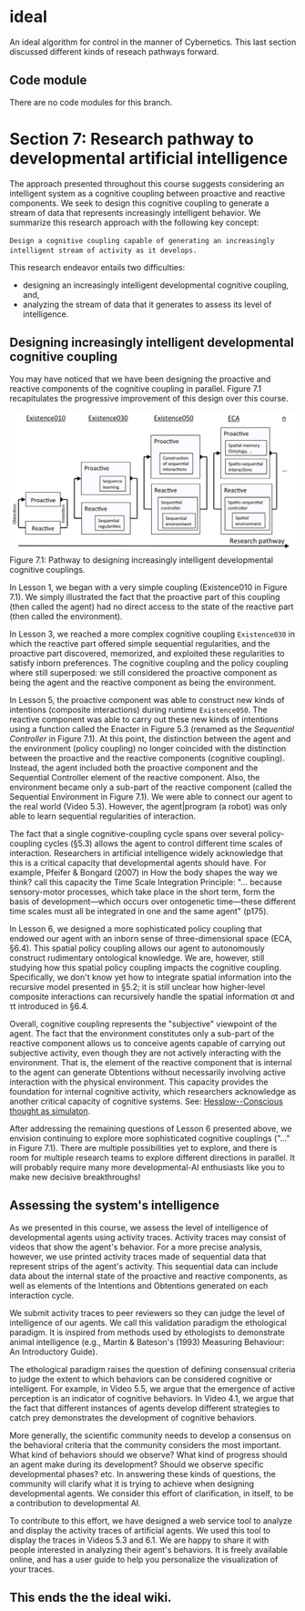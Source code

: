# ideal
An ideal algorithm for control in the manner of Cybernetics. This last section discussed different kinds of reseach pathways forward.

## Code module

There are no code modules for this branch.

# Section 7: Research pathway to developmental artificial intelligence

The approach presented throughout this course suggests considering an intelligent system as a cognitive coupling between proactive and reactive components. We seek to design this cognitive coupling to generate a stream of data that represents increasingly intelligent behavior. We summarize this research approach with the following key concept:

`Design a cognitive coupling capable of generating an increasingly intelligent stream of activity as it develops.`

This research endeavor entails two difficulties:
* designing an increasingly intelligent developmental cognitive coupling, and,
* analyzing the stream of data that it generates to assess its level of intelligence.

## Designing increasingly intelligent developmental cognitive coupling

You may have noticed that we have been designing the proactive and reactive components of the cognitive coupling in parallel. Figure 7.1 recapitulates the progressive improvement of this design over this course.

![Figure-71](/images/071-1.png)
Figure 7.1: Pathway to designing increasingly intelligent developmental cognitive couplings.

In Lesson 1, we began with a very simple coupling (Existence010 in Figure 7.1). We simply illustrated the fact that the proactive part of this coupling (then called the agent) had no direct access to the state of the reactive part (then called the environment).

In Lesson 3, we reached a more complex cognitive coupling `Existence030` in which the reactive part offered simple sequential regularities, and the proactive part discovered, memorized, and exploited these regularities to satisfy inborn preferences. The cognitive coupling and the policy coupling where still superposed: we still considered the proactive component as being the agent and the reactive component as being the environment.

In Lesson 5, the proactive component was able to construct new kinds of intentions (composite interactions) during runtime `Existence050`. The reactive component was able to carry out these new kinds of intentions using a function called the Enacter in Figure 5.3 (renamed as the _Sequential Controller_ in Figure 7.1). At this point, the distinction between the agent and the environment (policy coupling) no longer coincided with the distinction between the proactive and the reactive components (cognitive coupling). Instead, the agent included both the proactive component and the Sequential Controller element of the reactive component. Also, the environment became only a sub-part of the reactive component (called the Sequential Environment in Figure 7.1). We were able to connect our agent to the real world (Video 5.3). However, the agent|program (a robot) was only able to learn sequential regularities of interaction.

The fact that a single cognitive-coupling cycle spans over several policy-coupling cycles (§5.3) allows the agent to control different time scales of interaction. Researchers in artificial intelligence widely acknowledge that this is a critical capacity that developmental agents should have. For example, Pfeifer & Bongard (2007) in How the body shapes the way we think? call this capacity the Time Scale Integration Principle: "... because sensory-motor processes, which take place in the short term, form the basis of development—which occurs over ontogenetic time—these different time scales must all be integrated in one and the same agent" (p175).

In Lesson 6, we designed a more sophisticated policy coupling that endowed our agent with an inborn sense of three-dimensional space (ECA, §6.4). This spatial policy coupling allows our agent to autonomously construct rudimentary ontological knowledge. We are, however, still studying how this spatial policy coupling impacts the cognitive coupling. Specifically, we don't know yet how to integrate spatial information into the recursive model presented in §5.2; it is still unclear how higher-level composite interactions can recursively handle the spatial information σt and τt introduced in §6.4.

Overall, cognitive coupling represents the "subjective" viewpoint of the agent. The fact that the environment constitutes only a sub-part of the reactive component allows us to conceive agents capable of carrying out subjective activity, even though they are not actively interacting with the environment. That is, the element of the reactive component that is internal to the agent can generate Obtentions without necessarily involving active interaction with the physical environment. This capacity provides the foundation for internal cognitive activity, which researchers acknowledge as another critical capacity of cognitive systems. See: [Hesslow--Conscious thought as simulaton](/images/Hesslow--Conscious%20thought%20as%20simulaton.pdf).

After addressing the remaining questions of Lesson 6 presented above, we envision continuing to explore more sophisticated cognitive couplings ("..." in Figure 7.1). There are multiple possibilities yet to explore, and there is room for multiple research teams to explore different directions in parallel. It will probably require many more developmental-AI enthusiasts like you to make new decisive breakthroughs!

## Assessing the system's intelligence

As we presented in this course, we assess the level of intelligence of developmental agents using activity traces. Activity traces may consist of videos that show the agent's behavior. For a more precise analysis, however, we use printed activity traces made of sequential data that represent strips of the agent's activity. This sequential data can include data about the internal state of the proactive and reactive components, as well as elements of the Intentions and Obtentions generated on each interaction cycle.

We submit activity traces to peer reviewers so they can judge the level of intelligence of our agents. We call this validation paradigm the ethological paradigm. It is inspired from methods used by ethologists to demonstrate animal intelligence (e.g., Martin & Bateson's (1993) Measuring Behaviour: An Introductory Guide).

The ethological paradigm raises the question of defining consensual criteria to judge the extent to which behaviors can be considered cognitive or intelligent. For example, in Video 5.5, we argue that the emergence of active perception is an indicator of cognitive behaviors. In Video 4.1, we argue that the fact that different instances of agents develop different strategies to catch prey demonstrates the development of cognitive behaviors.

More generally, the scientific community needs to develop a consensus on the behavioral criteria that the community considers the most important. What kind of behaviors should we observe? What kind of progress should an agent make during its development? Should we observe specific developmental phases? etc. In answering these kinds of questions, the community will clarify what it is trying to achieve when designing developmental agents. We consider this effort of clarification, in itself, to be a contribution to developmental AI.

To contribute to this effort, we have designed a web service tool to analyze and display the activity traces of artificial agents. We used this tool to display the traces in Videos 5.3 and 6.1. We are happy to share it with people interested in analyzing their agent's behaviors. It is freely available online, and has a user guide to help you personalize the visualization of your traces.

## This ends the the ideal wiki.